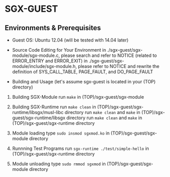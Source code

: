 SGX-GUEST
=======================================

Environments & Prerequisites
----------------------------
- Guest OS: Ubuntu 12.04 (will be tested with 14.04 later)

- Source Code Editing for Your Environment
in ./sgx-guest/sgx-module/sgx-module.c, please search and refer to NOTICE (related to ERROR\_ENTRY and ERROR\_EXIT)
in ./sgx-guest/sgx-module/include/sgx-module.h, please refer to NOTICE and rewrite the definition of SYS\_CALL\_TABLE, PAGE\_FAULT, and DO\_PAGE\_FAULT 


- Building and Usage
(let's assume sgx-guest is located in your (TOP) directory)

1. Building SGX-Module
   run `make` in (TOP)/sgx-guest/sgx-module

2. Building SGX-Runtime
   run `make clean` in (TOP)/sgx-guest/sgx-runtime/libsgx/musl-libc directory
   run `make clean` and `make` in (TOP)/sgx-guest/sgx-runtime/libsgx directory
   run `make clean` and `make` in (TOP)/sgx-guest/sgx-runtime directory

3. Module loading
   type `sudo insmod sgxmod.ko` in (TOP)/sgx-guest/sgx-module directory

4. Runnning Test Programs
   run `sgx-runtime ./test/simple-hello` in (TOP)/sgx-guest/sgx-runtime directory

5. Module unloading
   type `sudo rmmod sgxmod` in (TOP)/sgx-guest/sgx-module directory

